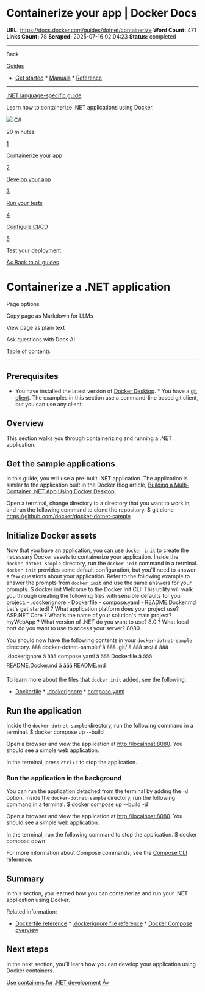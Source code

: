 # Containerize your app | Docker Docs

**URL:** https://docs.docker.com/guides/dotnet/containerize
**Word Count:** 471
**Links Count:** 78
**Scraped:** 2025-07-16 02:04:23
**Status:** completed

---

Back

[Guides](https://docs.docker.com/guides/)

  * [Get started](https://docs.docker.com/get-started/)   * [Manuals](https://docs.docker.com/manuals/)   * [Reference](https://docs.docker.com/reference/)

* * *

[.NET language-specific guide](https://docs.docker.com/guides/dotnet/)

Learn how to containerize .NET applications using Docker.

![](https://cdn.jsdelivr.net/gh/devicons/devicon@latest/icons/csharp/csharp-original.svg) C\#

20 minutes

[1](https://docs.docker.com/guides/dotnet/containerize/)

[Containerize your app](https://docs.docker.com/guides/dotnet/containerize/)

[2](https://docs.docker.com/guides/dotnet/develop/)

[Develop your app](https://docs.docker.com/guides/dotnet/develop/)

[3](https://docs.docker.com/guides/dotnet/run-tests/)

[Run your tests](https://docs.docker.com/guides/dotnet/run-tests/)

[4](https://docs.docker.com/guides/dotnet/configure-ci-cd/)

[Configure CI/CD](https://docs.docker.com/guides/dotnet/configure-ci-cd/)

[5](https://docs.docker.com/guides/dotnet/deploy/)

[Test your deployment](https://docs.docker.com/guides/dotnet/deploy/)

[Â« Back to all guides](https://docs.docker.com/guides/)

# Containerize a .NET application

Page options

Copy page as Markdown for LLMs

View page as plain text

Ask questions with Docs AI

Table of contents

* * *

## Prerequisites

  * You have installed the latest version of [Docker Desktop](https://docs.docker.com/get-started/get-docker/).   * You have a [git client](https://git-scm.com/downloads). The examples in this section use a command-line based git client, but you can use any client.

## Overview

This section walks you through containerizing and running a .NET application.

## Get the sample applications

In this guide, you will use a pre-built .NET application. The application is similar to the application built in the Docker Blog article, [Building a Multi-Container .NET App Using Docker Desktop](https://www.docker.com/blog/building-multi-container-net-app-using-docker-desktop/).

Open a terminal, change directory to a directory that you want to work in, and run the following command to clone the repository.               $ git clone https://github.com/docker/docker-dotnet-sample     

## Initialize Docker assets

Now that you have an application, you can use `docker init` to create the necessary Docker assets to containerize your application. Inside the `docker-dotnet-sample` directory, run the `docker init` command in a terminal. `docker init` provides some default configuration, but you'll need to answer a few questions about your application. Refer to the following example to answer the prompts from `docker init` and use the same answers for your prompts.               $ docker init     Welcome to the Docker Init CLI!          This utility will walk you through creating the following files with sensible defaults for your project:       - .dockerignore       - Dockerfile       - compose.yaml       - README.Docker.md          Let's get started!          ? What application platform does your project use? ASP.NET Core     ? What's the name of your solution's main project? myWebApp     ? What version of .NET do you want to use? 8.0     ? What local port do you want to use to access your server? 8080     

You should now have the following contents in your `docker-dotnet-sample` directory.               âââ docker-dotnet-sample/     â âââ .git/     â âââ src/     â âââ .dockerignore     â âââ compose.yaml     â âââ Dockerfile     â âââ README.Docker.md     â âââ README.md

To learn more about the files that `docker init` added, see the following:

  * [Dockerfile](https://docs.docker.com/reference/dockerfile/)   * [.dockerignore](https://docs.docker.com/reference/dockerfile/#dockerignore-file)   * [compose.yaml](https://docs.docker.com/reference/compose-file/)

## Run the application

Inside the `docker-dotnet-sample` directory, run the following command in a terminal.               $ docker compose up --build     

Open a browser and view the application at <http://localhost:8080>. You should see a simple web application.

In the terminal, press `ctrl`+`c` to stop the application.

### Run the application in the background

You can run the application detached from the terminal by adding the `-d` option. Inside the `docker-dotnet-sample` directory, run the following command in a terminal.               $ docker compose up --build -d     

Open a browser and view the application at <http://localhost:8080>. You should see a simple web application.

In the terminal, run the following command to stop the application.               $ docker compose down     

For more information about Compose commands, see the [Compose CLI reference](https://docs.docker.com/reference/cli/docker/compose/).

## Summary

In this section, you learned how you can containerize and run your .NET application using Docker.

Related information:

  * [Dockerfile reference](https://docs.docker.com/reference/dockerfile/)   * [.dockerignore file reference](https://docs.docker.com/reference/dockerfile/#dockerignore-file)   * [Docker Compose overview](https://docs.docker.com/compose/)

## Next steps

In the next section, you'll learn how you can develop your application using Docker containers.

[Use containers for .NET development Â»](https://docs.docker.com/guides/dotnet/develop/)